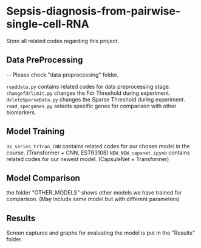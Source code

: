 # Sepsis-diagnosis-from-pairwise-single-cell-RNA

Store all related codes regarding this project.


## Data PreProcessing 
-- Please check "data preprocessing" folder.

`readdata.py` contains related codes for data preprocessing stage.   
`changefdrlimit.py` changes the Fdr Threshold during experiment.   
`deleteSparseData.py` changes the Sparse Threshold during experiment.   
`read_specgenes.py` selects specific genes for comparison with other biomarkers.
 
 ## Model Training
`3s_series_trTran_CNN` contains related codes for our chosen model in the course. (Transformer + CNN, ESTR3108)
`NEW_NEW_capsnet.ipynb` contains related codes for our newest model. (CapsuleNet + Transformer)

 ## Model Comparison
the folder "OTHER_MODELS" shows other models we have trained for comparison. (May include same model but with different parameters)

## Results
Screen captures and graphs for evaluating the model is put in the "Results" folder.



